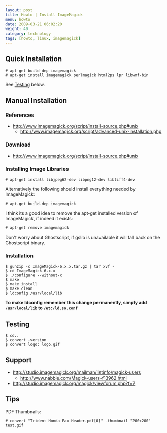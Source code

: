 ```yaml
---
layout: post
title: Howto | Install ImageMagick
menu: howto
date: 2009-03-21 06:02:20
weight: 40
category: technology
tags: [howto, linux, imagemagick]
---
```


## Quick Installation

    # apt-get build-dep imagemagick
    # apt-get install imagemagick perlmagick html2ps lpr libwmf-bin

See [Testing](#testing) below.

<!--more-->

## Manual Installation

### References

   * http://www.imagemagick.org/script/install-source.php#unix
      * http://www.imagemagick.org/script/advanced-unix-installation.php

### Download

   * http://www.imagemagick.org/script/install-source.php#unix

### Installing Image Libraries

    # apt-get install libjpeg62-dev libpng12-dev libtiff4-dev

Alternatively the following should install everything needed by ImageMagick:

    # apt-get build-dep imagemagick

I think its a good idea to remove the apt-get installed version of ImageMagick, if indeed it exists:

    # apt-get remove imagemagick

Don't worry about Ghostscript, if gslib is unavailable it will fall back on the Ghostscript binary.

### Installation

    $ gunzip -c ImageMagick-6.x.x.tar.gz | tar xvf -
    $ cd ImageMagick-6.x.x
    $ ./configure --without-x
    $ make
    $ make install
    $ make clean
    $ ldconfig /usr/local/lib

**To make ldconfig remember this change permanently, simply add `/usr/local/lib` to `/etc/ld.so.conf`**

## Testing

    $ cd..
    $ convert -version
    $ convert logo: logo.gif

## Support

   * http://studio.imagemagick.org/mailman/listinfo/magick-users
      * http://www.nabble.com/Magick-users-f13962.html
   * http://studio.imagemagick.org/magick/viewforum.php?f=7

## Tips

PDF Thumbnails:

    # convert "Trident Honda Fax Header.pdf[0]" -thumbnail "200x200" test.gif

